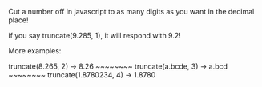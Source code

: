Cut a number off in javascript to as many digits as you want in the decimal place!

if you say truncate(9.285, 1), it will respond with 9.2!

More examples:

truncate(8.265, 2) -> 8.26  ~~~~~~~~
truncate(a.bcde, 3) -> a.bcd ~~~~~~~~
truncate(1.8780234, 4) -> 1.8780

